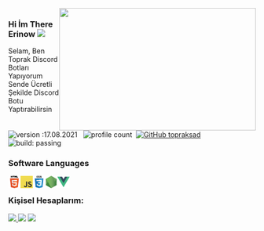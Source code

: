 <img src="https://cdn.discordapp.com/attachments/881992907203178547/884964124449177650/tumblr_841f18a37f696f6fb081133978c84757_da1bdb06_400.gif" align="right" width="400" height="250">

### Hi İm There Erinow <img src="https://cdn.discordapp.com/role-icons/892146403697115176/0e5589da8d9e2386e948c3643c6b9f45.png?size=20" height="20px"></h2>

<p align="left">Selam, Ben Toprak Discord Botları Yapıyorum Sende Ücretli Şekilde Discord Botu Yaptırabilirsin

![version :17.08.2021](https://img.shields.io/badge/version-17.08.2021-informational) &nbsp;
![profile count](https://komarev.com/ghpvc/?username=acarfx&color=red)&nbsp;
[![GitHub topraksad](https://img.shields.io/github/followers/erinow?label=follow&style=social)](https://github.com/topraksad)&nbsp;
![build: passing](https://img.shields.io/badge/build-passing-success)


### Software Languages

<img align="left"  src="https://raw.githubusercontent.com/github/explore/80688e429a7d4ef2fca1e82350fe8e3517d3494d/topics/html/html.png" width="25" height="25" />
<img align="left" src="https://raw.githubusercontent.com/github/explore/80688e429a7d4ef2fca1e82350fe8e3517d3494d/topics/javascript/javascript.png" width="25" height="25" />
<img align="left" src="https://raw.githubusercontent.com/github/explore/80688e429a7d4ef2fca1e82350fe8e3517d3494d/topics/css/css.png" width="25" height="25" />
<img align="left" src="https://raw.githubusercontent.com/github/explore/80688e429a7d4ef2fca1e82350fe8e3517d3494d/topics/nodejs/nodejs.png" width="25" height="25" />
<img align="left" src="https://raw.githubusercontent.com/github/explore/80688e429a7d4ef2fca1e82350fe8e3517d3494d/topics/vue/vue.png" width="25" height="25" />
<br />
<h3>Kişisel Hesaplarım:</h3>
<p align="left">
<a href="https://discord.com/users/903625877353553950" target"blank_"><img src="https://img.shields.io/badge/Discord%20-7289DA.svg?&style=for-the-badge&logo=discord&logoColor=white">
 <a href="https://www.instagram.com/erinowsocial" target"blank_"><img src="https://img.shields.io/badge/INSTAGRAM%20-DC3175.svg?&style=for-the-badge&logo=instagram&logoColor=white"></a>
<a href="https://github.com/erinow" target"blank_"><img src="https://img.shields.io/badge/GitHub%20-191717.svg?&style=for-the-badge&logo=github&logoColor=white"></a>
</p>


